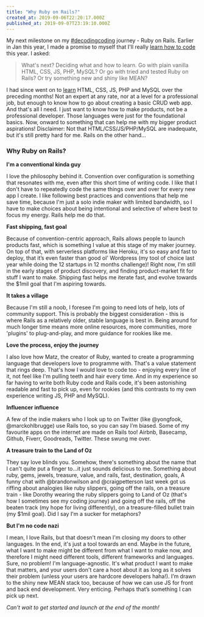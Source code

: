 ```yaml
---
title: "Why Ruby on Rails?"
created_at: 2019-09-06T22:20:17.000Z
published_at: 2019-09-07T23:19:10.000Z
---
```

My next milestone on my [#decodingcoding](https://200wordsaday.com/search?category=decodingcoding) journey - Ruby on Rails. Earlier in Jan this year, I made a promise to myself that I'll really [learn how to code](https://200wordsaday.com/words/decoding-coding-a-beginner-s-journey-into-learning-how-to-code-15625c2c7454d987a) this year. I asked:

  

> What's next? Deciding what and how to learn. Go with plain vanilla HTML, CSS, JS, PHP, MySQL? Or go with tried and tested Ruby on Rails? Or try something new and shiny like MEAN?

  

I had since went on to [learn](https://200wordsaday.com/words/re-re-lessons-learned-programming-not-yet-achieved-174755cdbe683df9bb ) HTML, CSS, JS, PHP and MySQL over the preceding months! Not an expert at any rate, nor at a level for a professional job, but enough to know how to go about creating a basic CRUD web app. And that's all I need. I just want to know how to make products, not be a professional developer. Those languages were just for the foundational basics. Now, onward to something that can help me with my bigger product aspirations! Disclaimer: Not that HTML/CSS/JS/PHP/MySQL are inadequate, but it's still pretty hard for me. Rails on the other hand...

  

### **Why Ruby on Rails?**

**I'm a conventional kinda guy**

I love the philosophy behind it. Convention over configuration is something that resonates with me, even after this short time of writing code. I like that I don't have to repeatedly code the same things over and over for every new app I create. I like following best practices and conventions that help me save time, because I'm just a solo indie maker with limited bandwidth, so I have to make choices about being intentional and selective of where best to focus my energy. Rails help me do that. 

  

**Fast shipping, fast goal**

Because of convention-centric approach, Rails allows people to launch products fast, which is something I value at this stage of my maker journey. On top of that, with serverless platforms like Heroku, it's so easy and fast to deploy, that it’s even faster than good ol' Wordpress (my tool of choice last year while doing the 12 startups in 12 months challenge)! Right now, I'm still in the early stages of product discovery, and finding product-market fit for stuff I want to make. Shipping fast helps me iterate fast, and evolve towards the $1mil goal that I'm aspiring towards. 

  

**It takes a village**

Because I'm still a noob, I foresee I'm going to need lots of help, lots of community support. This is probably the biggest consideration - this is where Rails as a relatively older, stable language is best in. Being around for much longer time means more online resources, more communities, more 'plugins' to plug-and-play, and more guidance for rookies like me. 

  

**Love the process, enjoy the journey**

I also love how Matz, the creator of Ruby, wanted to create a programming language that developers love to programme with. That's a value statement that rings deep. That's how I would love to code too - enjoying every line of it, not feel like I'm pulling teeth and hair every time. And in my experience so far having to write both Ruby code and Rails code, it's been astonishing readable and fast to pick up, even for rookies (and this contrasts to my own experience writing JS, PHP and MySQL). 

  

**Influencer influence**

A few of the indie makers who I look up to on Twitter (like @yongfook, @marckohlbrugge) use Rails too, so you can say I’m biased. Some of my favourite apps on the internet are made on Rails too! Airbnb, Basecamp, Github, Fiverr, Goodreads, Twitter. These swung me over. 

  

**A treasure train to the Land of Oz**

They say love blinds you. Somehow, there's something about the name that I can't quite put a finger to...it just sounds delicious to me. Something about ruby, gems, jewels, treasure, value, and rails, fast, destination, goals, A funny chat with @brandonwilson and @craigpetterson last week got us riffing about analogies like ruby slippers, going off the rails, on a treasure train - like Dorothy wearing the ruby slippers going to Land of Oz (that's how I sometimes see my coding journey) and going off the rails, off the beaten track (my hope for living differently), on a treasure-filled bullet train (my $1mil goal). Did I say I'm a sucker for metaphors?

  

**But I'm no code nazi**

I mean, I love Rails, but that doesn't mean I'm closing my doors to other languages. In the end, it's just a tool towards an end. Maybe in the future, what I want to make might be different from what I want to make now, and therefore I might need different tools, different frameworks and languages. Sure, no problem! I'm language-agnostic. It's what product I want to make that matters, and your users don't care a hoot about it as long as it solves their problem (unless your users are hardcore developers haha!). I’m drawn to the shiny new MEAN stack too, because of how we can use JS for front and back end development. Very enticing. Perhaps that’s something I can pick up next.

  

_Can't wait to get started and launch at the end of the month!_
